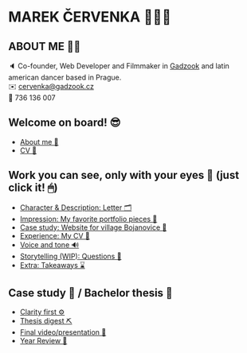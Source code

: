 # MAREK ČERVENKA 🙋🏻‍♂️

## ABOUT ME ✍🏻

🔈 Co-founder, Web Developer and Filmmaker in <a href="https://gadzook.cz">Gadzook</a> and latin american dancer based in Prague.<br>
✉️ cervenka@gadzook.cz<br>
📱 736 136 007<br> 

## Welcome on board! 😎

- [About me 📌](https://black2589.github.io/en-for-designers/03-aboutness/03-aboutness)
- [CV 📌](case-study.md)


## Work you can see, only with your eyes 👀 (just click it! 🖱)

- [Character & Description: Letter 🗂](https://black2589.github.io/en-for-designers/01-character-description/character-description)
- [Impression: My favorite portfolio pieces 📄](https://black2589.github.io/en-for-designers/02-impression/impression)
- [Case study: Website for village Bojanovice 📓](https://black2589.github.io/en-for-designers/03-aboutness/case-study.html)
- [Experience: My CV 📝](https://black2589.github.io/en-for-designers/04-experience/04-experience)
- [Voice and tone 🔊](https://black2589.github.io/en-for-designers/05-voice-tone/voice-tone)
- [Storytelling (WIP): Questions 📎](https://black2589.github.io/en-for-designers/06-storytelling/storytelling)
- [Extra: Takeaways ⌛️](https://black2589.github.io/en-for-designers/extra-takeaways/extra)

## Case study 📝 / Bachelor thesis 📕

- [Clarity first ⚙️](https://black2589.github.io/en-for-designers/08-clarity-first/clarity-first)
- [Thesis digest ⛏](https://black2589.github.io/en-for-designers/10-thesis-digest/thesis-digest)
- [Final video/presentation 🎥](https://youtu.be/o4nnrepXnkI)
- [Year Review 🔮](https://black2589.github.io/en-for-designers/year-review/yeard-review)



